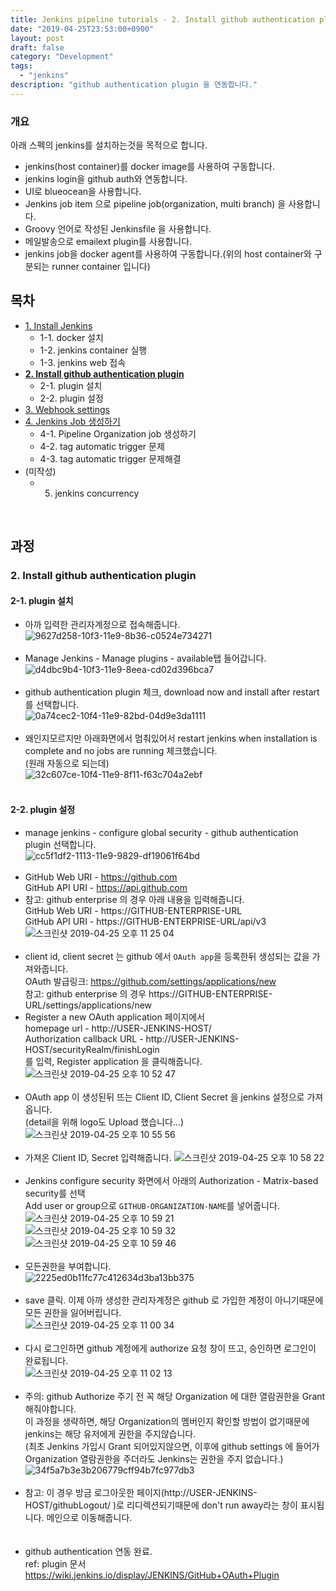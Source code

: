 ```yaml
---
title: Jenkins pipeline tutorials - 2. Install github authentication plugin
date: "2019-04-25T23:53:00+0900"
layout: post
draft: false
category: "Development"
tags:
  - "jenkins"
description: "github authentication plugin 을 연동합니다."
---
```



### 개요
아래 스펙의 jenkins를 설치하는것을 목적으로 합니다.
- jenkins(host container)를 docker image를 사용하여 구동합니다.
- jenkins login을 github auth와 연동합니다.
- UI로 blueocean을 사용합니다.
- Jenkins job item 으로 pipeline job(organization, multi branch) 을 사용합니다.
- Groovy 언어로 작성된 Jenkinsfile 을 사용합니다.
- 메일발송으로 emailext plugin를 사용합니다.
- jenkins job을 docker agent를 사용하여 구동합니다.(위의 host container와 구분되는 runner container 입니다)

## 목차
- [1. Install Jenkins](/posts/2019-04-14---Jenkins-pipeline-tutorials---1--Install-Jenkins/)
  - 1-1. docker 설치
  - 1-2. jenkins container 실행
  - 1-3. jenkins web 접속
- [**2. Install github authentication plugin**](/posts/2019-04-25---Jenkins-pipeline-tutorials---2--Install-github-authentication-plugin/)
  - 2-1. plugin 설치
  - 2-2. plugin 설정
- [3. Webhook settings](/posts/2019-05-01---Jenkins-pipeline-tutorials---3--Webhook-settings/)
- [4. Jenkins Job 생성하기](/posts/2019-05-06---Jenkins-pipeline-tutorials---4--Jenkins-Job-생성하기/)
  - 4-1. Pipeline Organization job 생성하기
  - 4-2. tag automatic trigger 문제
  - 4-3. tag automatic trigger 문제해결
- (미작성)
  - 5. jenkins concurrency
<br/>

## 과정
### 2. Install github authentication plugin
#### 2-1. plugin 설치
- 아까 입력한 관리자계정으로 접속해줍니다.<br/>
![9627d258-10f3-11e9-8b36-c0524e734271](https://user-images.githubusercontent.com/19223089/56739946-df4d5800-67aa-11e9-901d-acaf9deea301.png)<br/><br/>
- Manage Jenkins - Manage plugins - available탭 들어갑니다.<br/>
![d4dbc9b4-10f3-11e9-8eea-cd02d396bca7](https://user-images.githubusercontent.com/19223089/56739948-df4d5800-67aa-11e9-924e-7c13b76a4c17.gif)<br/><br/>
- github authentication plugin 체크, download now and install after restart를 선택합니다.<br/>
![0a74cec2-10f4-11e9-82bd-04d9e3da1111](https://user-images.githubusercontent.com/19223089/56739949-df4d5800-67aa-11e9-85f8-3111d6b7f62d.gif)<br/><br/>
- 왜인지모르지만 아래화면에서 멈춰있어서 restart jenkins when installation is complete and no jobs are running 체크했습니다.<br/>
(원래 자동으로 되는데)<br/>
![32c607ce-10f4-11e9-8f11-f63c704a2ebf](https://user-images.githubusercontent.com/19223089/56739951-dfe5ee80-67aa-11e9-9b99-e510d3bfc706.png)
<br/><br/>

#### 2-2. plugin 설정
- manage jenkins - configure global security - github authentication plugin 선택합니다.<br/>
![cc5f1df2-1113-11e9-9829-df19061f64bd](https://user-images.githubusercontent.com/19223089/56742603-05c1c200-67b0-11e9-9676-bc06b4d74f8c.gif)<br/><br/>
- GitHub Web URI - https://github.com <br/>
GitHub API URI - https://api.github.com <br/>
- 참고: github enterprise 의 경우 아래 내용을 입력해줍니다.<br/>
GitHub Web URI - https://GITHUB-ENTERPRISE-URL <br/>
GitHub API URI - https://GITHUB-ENTERPRISE-URL/api/v3 <br/>
![스크린샷 2019-04-25 오후 11 25 04](https://user-images.githubusercontent.com/19223089/56743369-64d40680-67b1-11e9-9c90-beb763083fac.png)
<br/><br/>
- client id, client secret 는 github 에서 `OAuth app`을 등록한뒤 생성되는 값을 가져와줍니다.<br/>
OAuth 발급링크: https://github.com/settings/applications/new <br/>
참고: github enterprise 의 경우 https://GITHUB-ENTERPRISE-URL/settings/applications/new <br/>
- Register a new OAuth application 페이지에서<br/>
homepage url - http://USER-JENKINS-HOST/ <br/>
Authorization callback URL - http://USER-JENKINS-HOST/securityRealm/finishLogin <br/>
를 입력, Register application 을 클릭해줍니다.<br/>
![스크린샷 2019-04-25 오후 10 52 47](https://user-images.githubusercontent.com/19223089/56742604-05c1c200-67b0-11e9-9de7-d8e2543ad903.png)
<br/><br/>
- OAuth app 이 생성된뒤 뜨는 Client ID, Client Secret 을 jenkins 설정으로 가져옵니다.<br/>
(detail을 위해 logo도 Upload 했습니다...)<br/>
![스크린샷 2019-04-25 오후 10 55 56](https://user-images.githubusercontent.com/19223089/56742605-05c1c200-67b0-11e9-9783-ad84894bfe32.png)
<br/><br/>
- 가져온 Client ID, Secret 입력해줍니다.
![스크린샷 2019-04-25 오후 10 58 22](https://user-images.githubusercontent.com/19223089/56742606-05c1c200-67b0-11e9-8bd1-debc994b9475.png)
<br/><br/>
- Jenkins configure security 화면에서 아래의 Authorization - Matrix-based security를 선택<br/>
Add user or group으로 `GITHUB-ORGANIZATION-NAME`를 넣어줍니다.<br/>
![스크린샷 2019-04-25 오후 10 59 21](https://user-images.githubusercontent.com/19223089/56744137-e37d7380-67b2-11e9-9609-696ab3f38edf.png)
![스크린샷 2019-04-25 오후 10 59 32](https://user-images.githubusercontent.com/19223089/56744208-07d95000-67b3-11e9-8d36-622cc0fdba8e.png)
![스크린샷 2019-04-25 오후 10 59 46](https://user-images.githubusercontent.com/19223089/56744210-07d95000-67b3-11e9-8166-1d0f3aa0d12d.png)
<br/><br/>
- 모든권한을 부여합니다.<br/>
![2225ed0b11fc77c412634d3ba13bb375](https://user-images.githubusercontent.com/19223089/56744745-08beb180-67b4-11e9-96ce-e935542220e4.gif)
<br/><br/>
- save 클릭. 이제 아까 생성한 관리자계정은 github 로 가입한 계정이 아니기때문에 모든 권한을 잃어버립니다.<br/>
![스크린샷 2019-04-25 오후 11 00 34](https://user-images.githubusercontent.com/19223089/56744765-11af8300-67b4-11e9-8c45-1db3416b6c0c.png)
<br/><br/>
- 다시 로그인하면 github 계정에게 authorize 요청 창이 뜨고, 승인하면 로그인이 완료됩니다.<br/>
![스크린샷 2019-04-25 오후 11 02 13](https://user-images.githubusercontent.com/19223089/56744852-3c99d700-67b4-11e9-8735-2d71bdcfbcc5.png)
<br/><br/>
- 주의: github Authorize 주기 전 꼭 해당 Organization 에 대한 열람권한을 Grant 해줘야합니다.<br/>
이 과정을 생략하면, 해당 Organization의 멤버인지 확인할 방법이 없기때문에 jenkins는 해당 유저에게 권한을 주지않습니다.<br/>
(최초 Jenkins 가입시 Grant 되어있지않으면, 이후에 github settings 에 들어가 Organization 열람권한을 주더라도 Jenkins는 권한을 주지 없습니다.)
![34f5a7b3e3b206779cff94b7fc977db3](https://user-images.githubusercontent.com/19223089/56744964-68b55800-67b4-11e9-99bb-27db9edf094c.gif)
<br/><br/>
- 참고: 이 경우 방금 로그아웃한 페이지(http://USER-JENKINS-HOST/githubLogout/ )로 리디렉션되기때문에 don't run away라는 창이 표시됩니다. 메인으로 이동해줍니다.<br/>
<br/><br/>
- github authentication 연동 완료.<br/>
ref: plugin 문서 https://wiki.jenkins.io/display/JENKINS/GitHub+OAuth+Plugin
<br/><br/>
